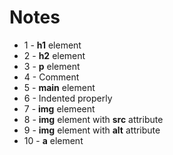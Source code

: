 # Notes

- 1 - **h1** element
- 2 - **h2** element
- 3 - **p** element
- 4 - Comment
- 5 - **main** element
- 6 - Indented properly
- 7 - **img** elemeent
- 8 - **img** element with **src** attribute
- 9 - **img** element with **alt** attribute
- 10 - **a** element
